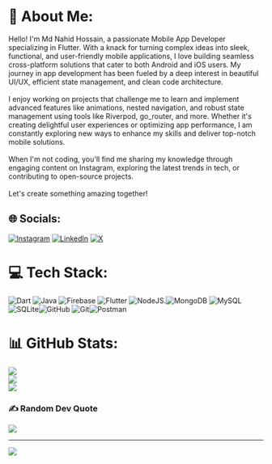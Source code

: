 # 💫 About Me:
Hello! I'm Md Nahid Hossain, a passionate Mobile App Developer specializing in Flutter. With a knack for turning complex ideas into sleek, functional, and user-friendly mobile applications, I love building seamless cross-platform solutions that cater to both Android and iOS users. My journey in app development has been fueled by a deep interest in beautiful UI/UX, efficient state management, and clean code architecture.<br><br>I enjoy working on projects that challenge me to learn and implement advanced features like animations, nested navigation, and robust state management using tools like Riverpod, go_router, and more. Whether it's creating delightful user experiences or optimizing app performance, I am constantly exploring new ways to enhance my skills and deliver top-notch mobile solutions.<br><br>When I'm not coding, you'll find me sharing my knowledge through engaging content on Instagram, exploring the latest trends in tech, or contributing to open-source projects.<br><br>Let's create something amazing together!


## 🌐 Socials:
[![Instagram](https://img.shields.io/badge/Instagram-%23E4405F.svg?logo=Instagram&logoColor=white)](https://instagram.com/flutter.nahid) [![LinkedIn](https://img.shields.io/badge/LinkedIn-%230077B5.svg?logo=linkedin&logoColor=white)](https://linkedin.com/in/md-nahid-hossain-628135108) [![X](https://img.shields.io/badge/X-black.svg?logo=X&logoColor=white)](https://x.com/thisisnahid78) 

# 💻 Tech Stack:
![Dart](https://img.shields.io/badge/dart-%230175C2.svg?style=for-the-badge&logo=dart&logoColor=white) ![Java](https://img.shields.io/badge/java-%23ED8B00.svg?style=for-the-badge&logo=openjdk&logoColor=white) ![Firebase](https://img.shields.io/badge/firebase-%23039BE5.svg?style=for-the-badge&logo=firebase) ![Flutter](https://img.shields.io/badge/Flutter-%2302569B.svg?style=for-the-badge&logo=Flutter&logoColor=white) ![NodeJS](https://img.shields.io/badge/node.js-6DA55F?style=for-the-badge&logo=node.js&logoColor=white).![MongoDB](https://img.shields.io/badge/MongoDB-%234ea94b.svg?style=for-the-badge&logo=mongodb&logoColor=white) ![MySQL](https://img.shields.io/badge/mysql-4479A1.svg?style=for-the-badge&logo=mysql&logoColor=white) ![SQLite](https://img.shields.io/badge/sqlite-%2307405e.svg?style=for-the-badge&logo=sqlite&logoColor=white)![GitHub](https://img.shields.io/badge/github-%23121011.svg?style=for-the-badge&logo=github&logoColor=white) ![Git](https://img.shields.io/badge/git-%23F05033.svg?style=for-the-badge&logo=git&logoColor=white)![Postman](https://img.shields.io/badge/Postman-FF6C37?style=for-the-badge&logo=postman&logoColor=white)
# 📊 GitHub Stats:
![](https://github-readme-stats.vercel.app/api?username=thisisnahiddev&theme=dark&hide_border=false&include_all_commits=false&count_private=false)<br/>
![](https://github-readme-streak-stats.herokuapp.com/?user=thisisnahiddev&theme=dark&hide_border=false)<br/>
![](https://github-readme-stats.vercel.app/api/top-langs/?username=thisisnahiddev&theme=dark&hide_border=false&include_all_commits=false&count_private=false&layout=compact)

### ✍️ Random Dev Quote
![](https://quotes-github-readme.vercel.app/api?type=horizontal&theme=radical)

---
[![](https://visitcount.itsvg.in/api?id=thisisnahiddev&icon=0&color=0)](https://visitcount.itsvg.in)

<!-- Proudly created with GPRM ( https://gprm.itsvg.in ) -->
